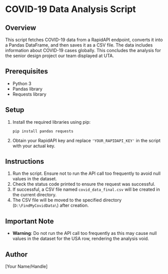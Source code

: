 # COVID-19 Data Analysis Script

## Overview
This script fetches COVID-19 data from a RapidAPI endpoint, converts it into a Pandas DataFrame, and then saves it as a CSV file. The data includes information about COVID-19 cases globally. 
This concludes the analysis for the senior design project our team displayed at UTA.

## Prerequisites
- Python 3
- Pandas library
- Requests library

## Setup
1. Install the required libraries using pip:
    ```
    pip install pandas requests
    ```

2. Obtain your RapidAPI key and replace `'YOUR_RAPIDAPI_KEY'` in the script with your actual key.

## Instructions
1. Run the script. Ensure not to run the API call too frequently to avoid null values in the dataset.
2. Check the status code printed to ensure the request was successful.
3. If successful, a CSV file named `covid_data_final.csv` will be created in the current directory.
4. The CSV file will be moved to the specified directory (`D:\FindMyCovidData\`) after creation.

## Important Note
- **Warning**: Do not run the API call too frequently as this may cause null values in the dataset for the USA row, rendering the analysis void.

## Author
[Your Name/Handle]

